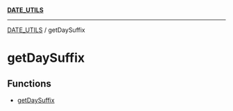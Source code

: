 [**DATE_UTILS**](../README.md)

***

[DATE_UTILS](../README.md) / getDaySuffix

# getDaySuffix

## Functions

- [getDaySuffix](functions/getDaySuffix.md)
